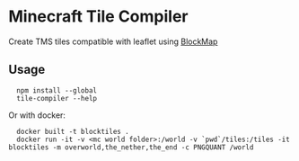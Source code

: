 # Minecraft Tile Compiler
Create TMS tiles compatible with leaflet using [BlockMap](https://github.com/Minecraft-Technik-Wiki/BlockMap)

## Usage
```
  npm install --global
  tile-compiler --help
```

Or with docker:

```
  docker built -t blocktiles .
  docker run -it -v <mc world folder>:/world -v `pwd`/tiles:/tiles -it blocktiles -m overworld,the_nether,the_end -c PNGQUANT /world
```
